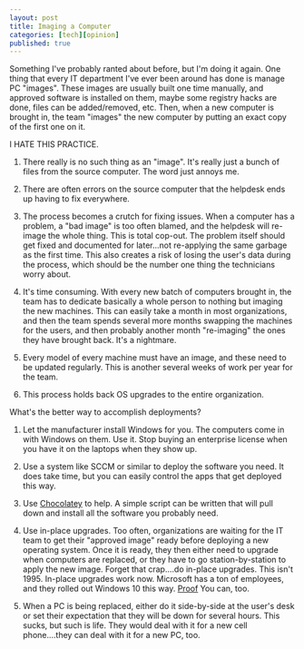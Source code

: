 ```yaml
---
layout: post
title: Imaging a Computer
categories: [tech][opinion]
published: true
---
```


Something I've probably ranted about before, but I'm doing it again.  One thing that every IT department I've ever been around has done is manage PC "images".   These images are usually built one time manually, and approved software is installed on them, maybe some registry hacks are done, files can be added/removed, etc.   Then, when a new computer is brought in, the team "images" the new computer by putting an exact copy of the first one on it.

I HATE THIS PRACTICE.   

1. There really is no such thing as an "image".  It's really just a bunch of files from the source computer.   The word just annoys me.

2. There are often errors on the source computer that the helpdesk ends up having to fix everywhere.  

3. The process becomes a crutch for fixing issues.   When a computer has a problem, a "bad image" is too often blamed, and the helpdesk will re-image the whole thing.  This is total cop-out.  The problem itself should get fixed and documented for later...not re-applying the same garbage as the first time.  This also creates a risk of losing the user's data during the process, which should be the number one thing the technicians worry about.

4. It's time consuming.  With every new batch of computers brought in, the team has to dedicate basically a whole person to nothing but imaging the new machines.  This can easily take a month in most organizations, and then the team spends several more months swapping the machines for the users, and then probably another month "re-imaging" the ones they have brought back.   It's a nightmare.

5. Every model of every machine must have an image, and these need to be updated regularly.  This is another several weeks of work per year for the team.

6. This process holds back OS upgrades to the entire organization.

What's the better way to accomplish deployments?  

1. Let the manufacturer install Windows for you.   The computers come in with Windows on them.   Use it.   Stop buying an enterprise license when you have it on the laptops when they show up.

2. Use a system like SCCM or similar to deploy the software you need.  It does take time, but you can easily control the apps that get deployed this way.

3. Use [Chocolatey](https://chocolatey.org/) to help.  A simple script can be written that will pull down and install all the software you probably need.  

4. Use in-place upgrades.  Too often, organizations are waiting for the IT team to get their "approved image" ready before deploying a new operating system.  Once it is ready, they then either need to upgrade when computers are replaced, or they have to go station-by-station to apply the new image.  Forget that crap....do in-place upgrades.   This isn't 1995.  In-place upgrades work now.  Microsoft has a ton of employees, and they rolled out Windows 10 this way.  [Proof](https://msdn.microsoft.com/en-us/library/mt637100.aspx) You  can, too.

5. When a PC is being replaced, either do it side-by-side at the user's desk or set their expectation that they will be down for several hours.  This sucks, but such is life.  They would deal with it for a new cell phone....they can deal with it for a new PC, too.  